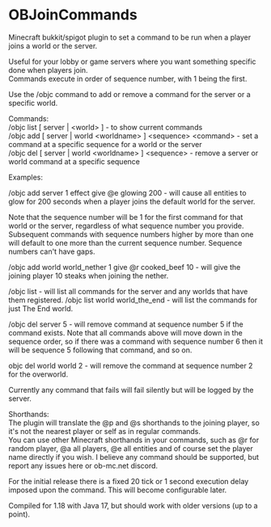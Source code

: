 # OBJoinCommands
Minecraft bukkit/spigot plugin to set a command to be run when a player joins a world or the server.

Useful for your lobby or game servers where you want something specific done when players join.<br />
Commands execute in order of sequence number, with 1 being the first.

Use the /objc command to add or remove a command for the server or a specific world.

Commands:<br />
/objc list [ server | &lt;world&gt; ] - to show current commands<br />
/objc add [ server | world &lt;worldname&gt; ] &lt;sequence&gt; &lt;command&gt; - set a command at a specific sequence for a world or the server<br />
/objc del [ server | world &lt;worldname&gt; ] &lt;sequence&gt; - remove a server or world command at a specific sequence<br />

Examples:

/objc add server 1 effect give @e glowing 200 - will cause all entities to glow for 200 seconds when a player joins the default world for the server.

Note that the sequence number will be 1 for the first command for that world or the server, regardless of what sequence number you provide. Subsequent
commands with sequence numbers higher by more than one will default to one more than the current sequence number. Sequence numbers can't have gaps.

/objc add world world_nether 1 give @r cooked_beef 10 - will give the joining player 10 steaks when joining the nether.

/objc list - will list all commands for the server and any worlds that have them registered.
/objc list world world_the_end - will list the commands for just The End world.

/objc del server 5 - will remove command at sequence number 5 if the command exists. Note that all commands above will move down in the
sequence order, so if there was a command with sequence number 6 then it will be sequence 5 following that command, and so on.

objc del world world 2 - will remove the command at sequence number 2 for the overworld.

Currently any command that fails will fail silently but will be logged by the server.

Shorthands:<br />
The plugin will translate the @p and @s shorthands to the joining player, so it's not the nearest player or self as in regular commands.<br />
You can use other Minecraft shorthands in your commands, such as @r for random player, @a all players, @e all entities and of course set
the player name directly if you wish. I believe any command should be supported, but report any issues here or ob-mc.net discord.

For the initial release there is a fixed 20 tick or 1 second execution delay imposed upon the command. This will become configurable later.

Compiled for 1.18 with Java 17, but should work with older versions (up to a point).
